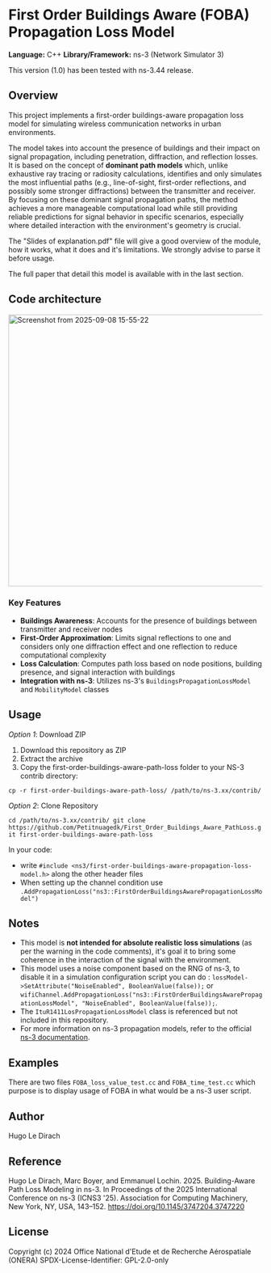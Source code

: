 # First Order Buildings Aware (FOBA) Propagation Loss Model

**Language:** C++
**Library/Framework:** ns-3 (Network Simulator 3)

This version (1.0) has been tested with ns-3.44 release.

## Overview
This project implements a first-order buildings-aware propagation loss model for simulating wireless communication networks in urban environments.

The model takes into account the presence of buildings and their impact on signal propagation, including penetration, diffraction, and reflection losses.
It is based on the concept of **dominant path models** which, unlike exhaustive ray tracing or radiosity calculations, identifies and only simulates the most influential paths (e.g., line-of-sight, first-order reflections, and possibly some stronger diffractions) between the transmitter and receiver. By focusing on these dominant signal propagation paths, the method achieves a more manageable computational load while still providing reliable predictions for signal behavior in specific scenarios, especially where detailed interaction with the environment's geometry is crucial.

The "Slides of explanation.pdf" file will give a good overview of the module, how it works, what it does and it's limitations. We strongly advise to parse it before usage.

The full paper that detail this model is available with in the last section.


## Code architecture

<img width="1611" height="538" alt="Screenshot from 2025-09-08 15-55-22" src="https://github.com/user-attachments/assets/5d93b5c7-3c63-4921-acd5-97945a3c6629" />

### Key Features

* **Buildings Awareness**: Accounts for the presence of buildings between transmitter and receiver nodes
* **First-Order Approximation**: Limits signal reflections to one and considers only one diffraction effect and one reflection to reduce computational complexity
* **Loss Calculation**: Computes path loss based on node positions, building presence, and signal interaction with buildings
* **Integration with ns-3**: Utilizes ns-3's `BuildingsPropagationLossModel` and `MobilityModel` classes

## Usage

*Option 1*: Download ZIP

1. Download this repository as ZIP
2. Extract the archive
3. Copy the first-order-buildings-aware-path-loss folder to your NS-3 contrib directory:
   
`cp -r first-order-buildings-aware-path-loss/ /path/to/ns-3.xx/contrib/`

*Option 2*: Clone Repository

`cd /path/to/ns-3.xx/contrib/
git clone https://github.com/Petitnuagedk/First_Order_Buildings_Aware_PathLoss.git first-order-buildings-aware-path-loss`

In your code:
* write `#include <ns3/first-order-buildings-aware-propagation-loss-model.h>` along the other header files
* When setting up the channel condition use `.AddPropagationLoss("ns3::FirstOrderBuildingsAwarePropagationLossModel")`

## Notes

* This model is **not intended for absolute realistic loss simulations** (as per the warning in the code comments), it's goal it to bring some coherence in the interaction of the signal with the environment.
* This model uses a noise component based on the RNG of ns-3, to disable it in a simulation configuration script you can do : `lossModel->SetAttribute("NoiseEnabled", BooleanValue(false));` or `wifiChannel.AddPropagationLoss("ns3::FirstOrderBuildingsAwarePropagationLossModel", "NoiseEnabled", BooleanValue(false));`.
* The `ItuR1411LosPropagationLossModel` class is referenced but not included in this repository.
* For more information on ns-3 propagation models, refer to the official [ns-3 documentation](https://www.nsnam.org/docs/).

## Examples

There are two files `FOBA_loss_value_test.cc` and `FOBA_time_test.cc` which purpose is to display usage of FOBA in what would be a ns-3 user script.

## Author

Hugo Le Dirach 

## Reference

Hugo Le Dirach, Marc Boyer, and Emmanuel Lochin. 2025. Building-Aware Path Loss Modeling in ns-3. In Proceedings of the 2025 International Conference on ns-3 (ICNS3 '25). Association for Computing Machinery, New York, NY, USA, 143–152. https://doi.org/10.1145/3747204.3747220

## License
Copyright (c) 2024 Office National d'Etude et de Recherche Aérospatiale (ONERA)
SPDX-License-Identifier: GPL-2.0-only
